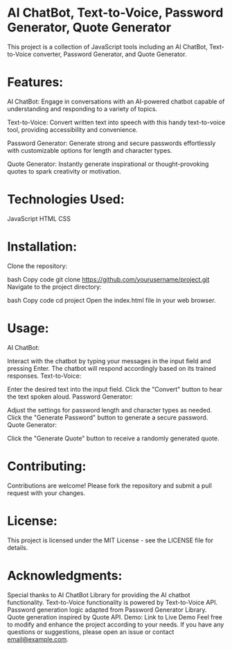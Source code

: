 # AI ChatBot, Text-to-Voice, Password Generator, Quote Generator

This project is a collection of JavaScript tools including an AI ChatBot, Text-to-Voice converter, Password Generator, and Quote Generator.

# Features:
AI ChatBot: Engage in conversations with an AI-powered chatbot capable of understanding and responding to a variety of topics.

Text-to-Voice: Convert written text into speech with this handy text-to-voice tool, providing accessibility and convenience.

Password Generator: Generate strong and secure passwords effortlessly with customizable options for length and character types.

Quote Generator: Instantly generate inspirational or thought-provoking quotes to spark creativity or motivation.

# Technologies Used:
JavaScript
HTML
CSS
# Installation:
Clone the repository:

bash
Copy code
git clone https://github.com/yourusername/project.git
Navigate to the project directory:

bash
Copy code
cd project
Open the index.html file in your web browser.

# Usage:
AI ChatBot:

Interact with the chatbot by typing your messages in the input field and pressing Enter.
The chatbot will respond accordingly based on its trained responses.
Text-to-Voice:

Enter the desired text into the input field.
Click the "Convert" button to hear the text spoken aloud.
Password Generator:

Adjust the settings for password length and character types as needed.
Click the "Generate Password" button to generate a secure password.
Quote Generator:

Click the "Generate Quote" button to receive a randomly generated quote.
# Contributing:
Contributions are welcome! Please fork the repository and submit a pull request with your changes.

# License:
This project is licensed under the MIT License - see the LICENSE file for details.

# Acknowledgments:
Special thanks to AI ChatBot Library for providing the AI chatbot functionality.
Text-to-Voice functionality is powered by Text-to-Voice API.
Password generation logic adapted from Password Generator Library.
Quote generation inspired by Quote API.
Demo:
Link to Live Demo
Feel free to modify and enhance the project according to your needs. If you have any questions or suggestions, please open an issue or contact email@example.com.




